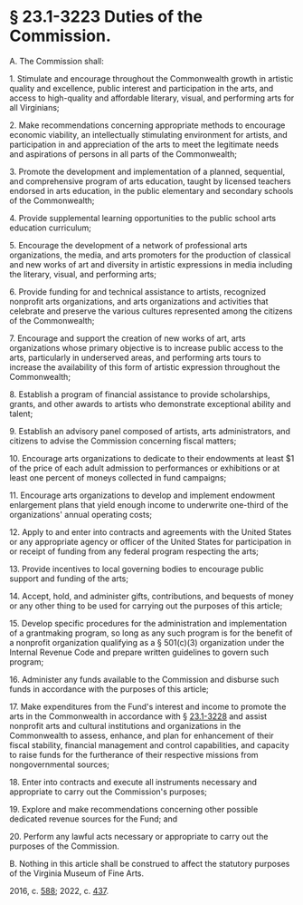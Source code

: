 # § 23.1-3223 Duties of the Commission.

<p>A. The Commission shall:</p><p>1. Stimulate and encourage throughout the Commonwealth growth in artistic quality and excellence, public interest and participation in the arts, and access to high-quality and affordable literary, visual, and performing arts for all Virginians;</p><p>2. Make recommendations concerning appropriate methods to encourage economic viability, an intellectually stimulating environment for artists, and participation in and appreciation of the arts to meet the legitimate needs and aspirations of persons in all parts of the Commonwealth;</p><p>3. Promote the development and implementation of a planned, sequential, and comprehensive program of arts education, taught by licensed teachers endorsed in arts education, in the public elementary and secondary schools of the Commonwealth;</p><p>4. Provide supplemental learning opportunities to the public school arts education curriculum;</p><p>5. Encourage the development of a network of professional arts organizations, the media, and arts promoters for the production of classical and new works of art and diversity in artistic expressions in media including the literary, visual, and performing arts;</p><p>6. Provide funding for and technical assistance to artists, recognized nonprofit arts organizations, and arts organizations and activities that celebrate and preserve the various cultures represented among the citizens of the Commonwealth;</p><p>7. Encourage and support the creation of new works of art, arts organizations whose primary objective is to increase public access to the arts, particularly in underserved areas, and performing arts tours to increase the availability of this form of artistic expression throughout the Commonwealth;</p><p>8. Establish a program of financial assistance to provide scholarships, grants, and other awards to artists who demonstrate exceptional ability and talent;</p><p>9. Establish an advisory panel composed of artists, arts administrators, and citizens to advise the Commission concerning fiscal matters;</p><p>10. Encourage arts organizations to dedicate to their endowments at least $1 of the price of each adult admission to performances or exhibitions or at least one percent of moneys collected in fund campaigns;</p><p>11. Encourage arts organizations to develop and implement endowment enlargement plans that yield enough income to underwrite one-third of the organizations' annual operating costs;</p><p>12. Apply to and enter into contracts and agreements with the United States or any appropriate agency or officer of the United States for participation in or receipt of funding from any federal program respecting the arts;</p><p>13. Provide incentives to local governing bodies to encourage public support and funding of the arts;</p><p>14. Accept, hold, and administer gifts, contributions, and bequests of money or any other thing to be used for carrying out the purposes of this article;</p><p>15. Develop specific procedures for the administration and implementation of a grantmaking program, so long as any such program is for the benefit of a nonprofit organization qualifying as a § 501(c)(3) organization under the Internal Revenue Code and prepare written guidelines to govern such program;</p><p>16. Administer any funds available to the Commission and disburse such funds in accordance with the purposes of this article;</p><p> 17.   Make expenditures from the Fund's interest and income to promote the arts in the Commonwealth in accordance with § <a href='/vacode/23.1-3228/'>23.1-3228</a> and assist nonprofit arts and cultural institutions and organizations in the Commonwealth to assess, enhance, and plan for enhancement of their fiscal stability, financial management and control capabilities, and capacity to raise funds for the furtherance of their respective missions from nongovernmental sources; </p><p> 18.   Enter into contracts and execute all instruments necessary and appropriate to carry out the Commission's purposes; </p><p> 19.   Explore and make recommendations concerning other possible dedicated revenue sources for the Fund; and </p><p> 20.   Perform any lawful acts necessary or appropriate to carry out the purposes of the Commission. </p><p>B. Nothing in this article shall be construed to affect the statutory purposes of the Virginia Museum of Fine Arts.</p><p>2016, c. <a href='http://lis.virginia.gov/cgi-bin/legp604.exe?161+ful+CHAP0588'>588</a>; 2022, c. <a href='http://lis.virginia.gov/cgi-bin/legp604.exe?221+ful+CHAP0437'>437</a>.</p>